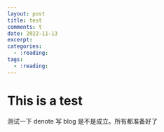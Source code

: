 ```yaml
---
layout: post
title: test
comments: t
date: 2022-11-13
excerpt:
categories:
  - :reading:
tags:
  - :reading:
---
```



# This is a test

测试一下 denote 写 blog 是不是成立。所有都准备好了
